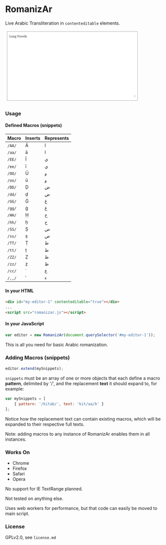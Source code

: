 # RomanizAr

Live Arabic Transliteration in <code>contenteditable</code> elements.

![screenshot](screenshot.gif "screenshot")

### Usage

#### Defined Macros (snippets)

| Macro | Inserts | Represents |
--------|---------|-------------
| <code>/AA/</code> | &#256; | ا |
| <code>/aa/</code> | &#257; | ا |
| <code>/EE/</code> | &#298; | ي |
| <code>/ee/</code> | &#299; | ي |
| <code>/OO/</code> | &#362; | و |
| <code>/oo/</code> | &#363; | و |
| <code>/DD/</code> | &#7692; | ض |
| <code>/dd/</code> | &#7693; | ض |
| <code>/GG/</code> | &#288; | غ |
| <code>/gg/</code> | &#289; | غ |
| <code>/HH/</code> | &#7716; | ح |
| <code>/hh/</code> | &#7717; | ح |
| <code>/SS/</code> | &#7778; | ص |
| <code>/ss/</code> | &#7779; | ص |
| <code>/TT/</code> | &#7788; | ط |
| <code>/tt/</code> | &#7789; | ط |
| <code>/ZZ/</code> | &#7826; | ظ |
| <code>/zz/</code> | &#7827; | ظ |
| <code>/cc/</code> | &#703; | ع |
| <code>/,,/</code> | &#702; | ء |

#### In your HTML

```HTML
<div id="my-editor-1" contenteditable="true"></div>
...
<script src="romanizar.js"></script>
```

#### In your JavaScript

```JavaScript
var editor = new RomanizAr(document.querySelector('#my-editor-1'));
```

This is all you need for basic Arabic romanization.

### Adding Macros (snippets)

```JavaScript
editor.extend(mySnippets);
```

<code>snippets</code> must be an array of one or more objects that each define a macro __pattern__, delimited by '/', and the replacement __text__ it should expand to, for example:

```JavaScript
var mySnippets = [
    { pattern: '/kitab/', text: 'kit/aa/b' }
];
```

Notice how the replacement text can contain existing macros, which will be expanded to their respective full texts.

Note: adding macros to any instance of RomanizAr enables them in all instances. 

### Works On

- Chrome
- Firefox
- Safari
- Opera

No support for IE TextRange planned.

Not tested on anything else.

Uses web workers for performance, but that code can easily be moved to main script.

### License

GPLv2.0, see ```license.md```